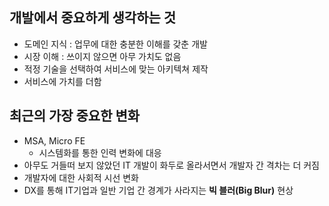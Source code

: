 ## 개발에서 중요하게 생각하는 것

- 도메인 지식 : 업무에 대한 충분한 이해를 갖춘 개발
- 시장 이해 : 쓰이지 않으면 아무 가치도 없음
- 적정 기술을 선택하여 서비스에 맞는 아키텍쳐 제작
- 서비스에 가치를 더함

## 최근의 가장 중요한 변화

- MSA, Micro FE
  - 시스템화를 통한 인력 변화에 대응
- 아무도 거들떠 보지 않았던 IT 개발이 화두로 올라서면서 개발자 간 격차는 더 커짐
- 개발자에 대한 사회적 시선 변화
- DX를 통해 IT기업과 일반 기업 간 경계가 사라지는 **빅 블러(Big Blur)** 현상
